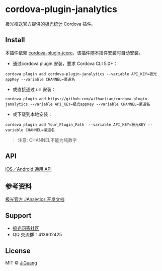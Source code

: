 # cordova-plugin-janalytics
极光推送官方提供的[极光统计](https://www.jiguang.cn/analytics) Cordova 插件。



## Install

本插件依赖 [cordova-plugin-jcore](https://github.com/wilhantian/cordova-plugin-jcore)，该插件随本插件安装时自动安装。

- 通过cordova plugin 安装，要求 Cordova CLI 5.0+：
``` shell
cordova plugin add cordova-plugin-janalytics --variable API_KEY=极光appKey --variable CHANNEL=渠道名
```
- 或直接通过 url 安装：
``` shell
cordova plugin add https://github.com/wilhantian/cordova-plugin-janalytics --variable API_KEY=极光appKey --variable CHANNEL=渠道名
```
- 或下载到本地安装：
``` shell
cordova plugin add Your_Plugin_Path  --variable API_KEY=极光KEY --variable CHANNEL=渠道名
```
> 注意: CHANNEL不能为纯数字



## API

[iOS／Android 通用 API](doc/API.md)



## 参考资料

[极光官方 JAnalytics 开发文档](https://docs.jiguang.cn/janalytics/guideline/intro/)



## Support

- [极光问答社区](http://community.jiguang.cn/)
- QQ 交流群：413602425



## License

MIT © [JiGuang](/license)